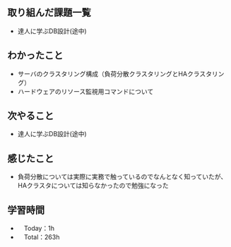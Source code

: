 ## 取り組んだ課題一覧
- 達人に学ぶDB設計(途中)

## わかったこと
- サーバのクラスタリング構成（負荷分散クラスタリングとHAクラスタリング）
- ハードウェアのリソース監視用コマンドについて

## 次やること
- 達人に学ぶDB設計(途中)

## 感じたこと
- 負荷分散については実際に実務で触っているのでなんとなく知っていたが、HAクラスタについては知らなかったので勉強になった

## 学習時間
- 　Today：1h
- 　Total：263h
